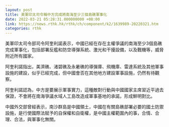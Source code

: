 ```yaml
---
layout: post
title: 美軍印太司令稱中方完成將南海至少三個島礁軍事化
date: 2022-03-21 05:28:31.000000000 +08:00
link: https://news.rthk.hk/rthk/ch/component/k2/1639989-20220321.htm
categories: rthk
---
```


美軍印太司令部司令阿奎利諾表示，中國已經在存在主權爭議的南海至少3個島礁完成軍事化，包括部署反艦和防空導彈系統、激光和干擾設備，以及戰機等，威脅附近所有國家。 

阿奎利諾指出，美濟礁、渚碧礁及永暑礁的導彈庫、飛機庫、雷達系統及其他軍事設施的建設，似乎已經完成，但中國會否在其他地方建設軍事設施，仍然有待觀察。

阿奎利諾認為，中方是要展示軍事實力，這種敵對行動與中國國家主席習近平過去保證，不會將在南海爭議水域人工島改造成軍事基地的承諾，形成鮮明對比。

中國外交部曾經表示，南沙群島是中國領土，中國在有關島礁部署必要的國土防禦設施，是行使國際法賦予的自保權和自衛權，是中國主權範圍內的事，合情、合理、合法，與軍事化無關。
